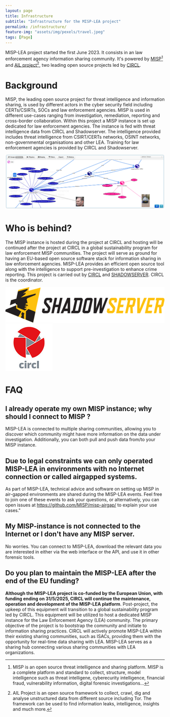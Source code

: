 ```yaml
---
layout: page
title: Infrastructure 
subtitle: "Infrastructure for the MISP-LEA project"
permalink: /infrastructure/
feature-img: "assets/img/pexels/travel.jpeg"
tags: [Page]
---
```


MISP-LEA project started the first June 2023. It consists in an law enforcement agency information sharing community. It's powered by [MISP](https://www.misp-project.org/)[^1] and [AIL project](https://www.ail-project.org/)[^2], two leading open source projects led by [CIRCL](https://www.circl.lu/).

# Background

MISP, the leading open source project for threat intelligence and information sharing, is used by different actors in the cyber security field including CERTs/CSIRTs, SOCs and law enforcement agencies. MISP is used in different use-cases ranging from investigation, remediation, reporting and cross-border collaboration. Within this project a MISP instance is set up dedicated for law enforcement agencies. The instance is fed with threat intelligence data from CIRCL and Shadowserver. The intelligence provided includes threat intelligence from CSIRT/CERTs networks, OSINT networks, non-governmental organisations and other LEA. Training for law enforcement agencies is provided by CIRCL and Shadowserver.

![](/assets/img/header/bar.png)

# Who is behind?

The MISP instance is hosted during the project at CIRCL and hosting will be continued after the project at CIRCL in a global sustainability program for law enforcement MISP communities. The project will serve as ground for having an EU-based open source software stack for information sharing in law enforcement agencies. MISP-LEA provides an efficient open source tool along with the intelligence to support pre-investigation to enhance crime reporting. This project is carried out by [CIRCL](https://www.circl.lu/) and [SHADOWSERVER](https://www.shadowserver.org/). CIRCL is the coordinator.

[![Shadowserver logo](/assets/img/logo-shadowserver.svg)](https://www.shadowserver.org/)
[![CIRCL logo](/assets/img/circl-logo.png)](https://www.circl.lu/)


# FAQ

## I already operate my own MISP instance; why should I connect to MISP ?

MISP-LEA is connected to multiple sharing communities, allowing you to discover which community might have more information on the data under investigation. Additionally, you can both pull and push data from/to your MISP instance.
    
## Due to legal constraints we can only operated MISP-LEA in environments with no Internet connection or called airgapped systems.

As part of MISP-LEA, technical advice and software on setting up MISP in air-gapped environments are shared during the MISP-LEA events. Feel free to join one of these events to ask your questions, or alternatively, you can open issues at https://github.com/MISP/misp-airgap/ to explain your use cases." 

## My MISP-instance is not connected to the Internet or I don't have any MISP server.

No worries. You can connect to MISP-LEA, download the relevant data you are interested in either via the web interface or the API, and use it in other forensic tools.

## Do you plan to maintain the MISP-LEA after the end of the EU funding? 

**Although the MISP-LEA project is co-funded by the European Union, with funding ending on 31/5/2025, CIRCL will continue the maintenance, operation and development of the MISP-LEA platform**. Post-project, the upkeep of this equipment will transition to a global sustainability program led by CIRCL. This equipment will be utilized to host a dedicated MISP instance for the Law Enforcement Agency (LEA) community. The primary objective of the project is to bootstrap the community and initiate to information sharing practices. CIRCL will actively promote MISP-LEA within their existing sharing communities, such as ISACs, providing them with the opportunity for real-time data sharing with LEA. MISP-LEA serves as a sharing hub connecting various sharing communities with LEA organizations.

[^1]: MISP is an open source threat intelligence and sharing platform. MISP is a complete platform and standard to collect, structure, model intelligence such as threat intelligene, cyberecurity intelligence, financial fraud, vulnerability information, digital forensic investigations... 
[^2]: AIL Project is an open source framework to collect, crawl, dig and analyse unstructured data from different source including Tor. The framework can be used to find information leaks, intelligence, insights and much more.
